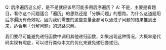 Q: 后序遍历这么好，是不是就应该尽可能多用后序遍历？
A: 不是，主要是看题目，看你这个问题适合「遍历」的思路还是「分解问题」的思路。为什么这道题用后序遍历有奇效呢，因为我们需要的这些变量全都可以通过子问题的结果推到出来，适合用「分解问题」的思路求解。

我们要尽可能避免递归函数中调用其他递归函数，如果出现这种情况，大概率是代码实现有瑕疵，可以进行类似本文的优化来避免递归套递归。

